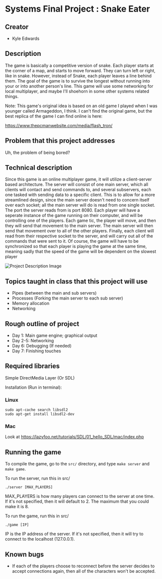 # Systems Final Project : Snake Eater

## Creator

* Kyle Edwards

## Description

The game is basically a competitive version of snake. Each player starts at the corner of a map, and starts to move forward. They can turn left or right, like in snake. However, instead of Snake, each player leaves a line behind them. The goal of the game is to survive the longest without running into
your or into another person's line. This game will use some networking for local multiplayer, and maybe I'll shoehorn in some other systems related things.

Note: This game's original idea is based on an old game I played when I was younger called Armageddon, I think. I can't find the original game, but the best replica of the game I can
find online is here:

https://www.thepcmanwebsite.com/media/flash_tron/

## Problem that this project addresses

Uh, the problem of being bored?

## Technical description

Since this game is an online multiplayer game, it will utilize a client-server based architecture. The server will consist of one main server, which all clients will contact and send commands to, and several subservers, each one tasked with sending data to a specific client. This is to allow for a more streamlined design, since the main server doesn't need to concern itself over each socket; all the main server will do is read from one single socket. The port the server reads from is port 8080.
Each player will have a seperate instance of the game running on their computer, and will be controlling one of the players. Each game tic, the player will move, and then they will send that movement to the main server. The main server will then send that movement over to all of the other players. Finally, each client will read from their respective socket to the server, and will carry out all of the commands that were sent to it. Of course, the game will have to be synchronized so that each player is playing the game at the same time, meaning sadly that the speed of the game will be dependent on the slowest player

![Project Description Image](https://docs.google.com/drawings/d/1kOjkShlz_DWqw3qADPOKS9sCx4GJA3JeWSxvO43LZS4/edit?usp=sharing)

## Topics taught in class that this project will use

* Pipes (between the main and sub servers)
* Processes (Forking the main server to each sub server)
* Memory allocation
* Networking

## Rough outline of project

* Day 1: Main game engine; graphical output
* Day 2-5: Networking
* Day 6: Debugging (If needed)
* Day 7: Finishing touches

## Required libraries

Simple DirectMedia Layer (Or SDL)

Installation (Run in terminal):

### Linux

```
sudo apt-cache search libsdl2
sudo apt-get install libsdl2-dev
```

### Mac

Look at https://lazyfoo.net/tutorials/SDL/01_hello_SDL/mac/index.php

## Running the game

To compile the game, go to the ```src/``` directory, and type ```make server``` and ```make game```.

To run the server, run this in src/
```
./server [MAX_PLAYERS]
```
MAX_PLAYERS is how many players can connect to the server at one time. If it's not specified, then it will default to 2. The maximum that you could make it is 8.

To run the game, run this in src/
```
./game [IP]
```
IP is the IP address of the server. If it's not specified, then it will try to connect to the localhost (127.0.0.1).

## Known bugs

* If each of the players choose to reconnect before the server decides to accept connections again, then all of the characters won't be accepted.



